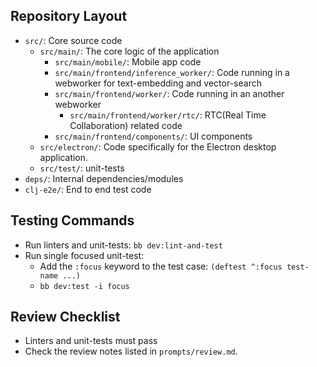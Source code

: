## Repository Layout
- `src/`: Core source code
  - `src/main/`: The core logic of the application
	- `src/main/mobile/`: Mobile app code
	- `src/main/frontend/inference_worker/`: Code running in a webworker for text-embedding and vector-search
	- `src/main/frontend/worker/`: Code running in an another webworker
		- `src/main/frontend/worker/rtc/`: RTC(Real Time Collaboration) related code
	- `src/main/frontend/components/`: UI components
  - `src/electron/`: Code specifically for the Electron desktop application.
  - `src/test/`: unit-tests
- `deps/`: Internal dependencies/modules
- `clj-e2e/`: End to end test code

## Testing Commands
- Run linters and unit-tests: `bb dev:lint-and-test`
- Run single focused unit-test:
  - Add the `:focus` keyword to the test case: `(deftest ^:focus test-name ...)`
  - `bb dev:test -i focus`

## Review Checklist
- Linters and unit-tests must pass
- Check the review notes listed in `prompts/review.md`.
